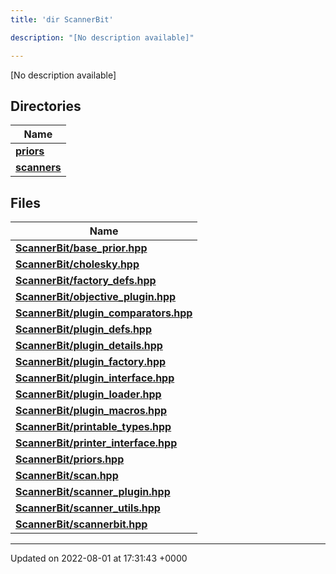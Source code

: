 ```yaml
---
title: 'dir ScannerBit'

description: "[No description available]"

---
```







[No description available]

## Directories

| Name           |
| -------------- |
| **[priors](/documentation/code/darkbit_developmentfiles/dir_fcd5a9dbbf1819829d7ec1014844ab30/#dir-priors)**  |
| **[scanners](/documentation/code/darkbit_developmentfiles/dir_d8899288cb095d9f40a7187612d7e0b7/#dir-scanners)**  |

## Files

| Name           |
| -------------- |
| **[ScannerBit/base_prior.hpp](/documentation/code/darkbit_developmentfiles/base__prior_8hpp/#file-base-prior.hpp)**  |
| **[ScannerBit/cholesky.hpp](/documentation/code/darkbit_developmentfiles/cholesky_8hpp/#file-cholesky.hpp)**  |
| **[ScannerBit/factory_defs.hpp](/documentation/code/darkbit_developmentfiles/factory__defs_8hpp/#file-factory-defs.hpp)**  |
| **[ScannerBit/objective_plugin.hpp](/documentation/code/darkbit_developmentfiles/objective__plugin_8hpp/#file-objective-plugin.hpp)**  |
| **[ScannerBit/plugin_comparators.hpp](/documentation/code/darkbit_developmentfiles/plugin__comparators_8hpp/#file-plugin-comparators.hpp)**  |
| **[ScannerBit/plugin_defs.hpp](/documentation/code/darkbit_developmentfiles/plugin__defs_8hpp/#file-plugin-defs.hpp)**  |
| **[ScannerBit/plugin_details.hpp](/documentation/code/darkbit_developmentfiles/plugin__details_8hpp/#file-plugin-details.hpp)**  |
| **[ScannerBit/plugin_factory.hpp](/documentation/code/darkbit_developmentfiles/plugin__factory_8hpp/#file-plugin-factory.hpp)**  |
| **[ScannerBit/plugin_interface.hpp](/documentation/code/darkbit_developmentfiles/plugin__interface_8hpp/#file-plugin-interface.hpp)**  |
| **[ScannerBit/plugin_loader.hpp](/documentation/code/darkbit_developmentfiles/plugin__loader_8hpp/#file-plugin-loader.hpp)**  |
| **[ScannerBit/plugin_macros.hpp](/documentation/code/darkbit_developmentfiles/plugin__macros_8hpp/#file-plugin-macros.hpp)**  |
| **[ScannerBit/printable_types.hpp](/documentation/code/darkbit_developmentfiles/printable__types_8hpp/#file-printable-types.hpp)**  |
| **[ScannerBit/printer_interface.hpp](/documentation/code/darkbit_developmentfiles/printer__interface_8hpp/#file-printer-interface.hpp)**  |
| **[ScannerBit/priors.hpp](/documentation/code/darkbit_developmentfiles/priors_8hpp/#file-priors.hpp)**  |
| **[ScannerBit/scan.hpp](/documentation/code/darkbit_developmentfiles/scan_8hpp/#file-scan.hpp)**  |
| **[ScannerBit/scanner_plugin.hpp](/documentation/code/darkbit_developmentfiles/scanner__plugin_8hpp/#file-scanner-plugin.hpp)**  |
| **[ScannerBit/scanner_utils.hpp](/documentation/code/darkbit_developmentfiles/scanner__utils_8hpp/#file-scanner-utils.hpp)**  |
| **[ScannerBit/scannerbit.hpp](/documentation/code/darkbit_developmentfiles/scannerbit_8hpp/#file-scannerbit.hpp)**  |






-------------------------------

Updated on 2022-08-01 at 17:31:43 +0000
